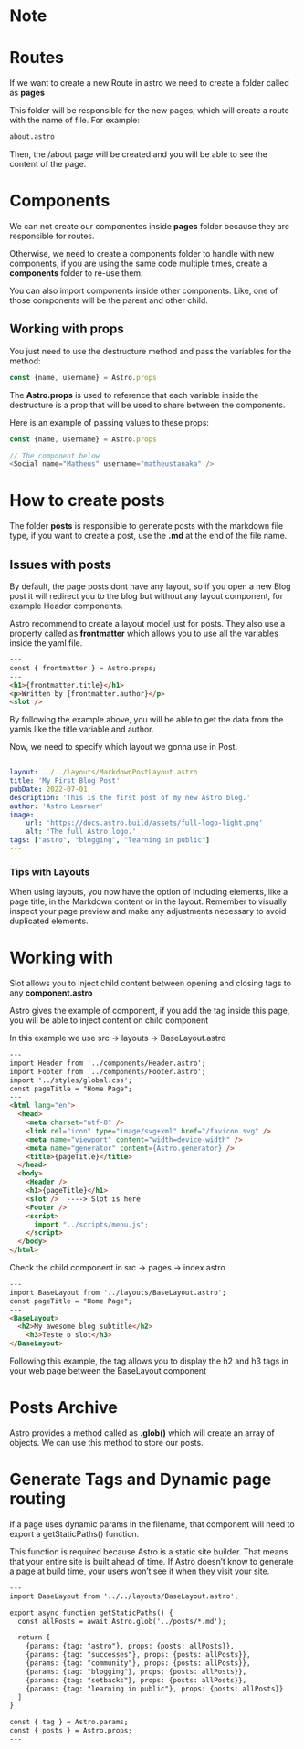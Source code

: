 # Note

# Routes

If we want to create a new Route in astro we need to create a folder called as **pages**

This folder will be responsible for the new pages, which will create a route with the name of file. For example:

```html
about.astro
```
Then, the /about page will be created and you will be able to see the content of the page.


# Components

We can not create our componentes inside **pages** folder because they are responsible for routes. 

Otherwise, we need to create a components folder to handle with new components, if you are using the same code multiple times, create a **components** folder to re-use them.

You can also import components inside other components. Like, one of those components will be the parent and other child.

## Working with props

You just need to use the destructure method and pass the variables for the method:

```javascript
const {name, username} = Astro.props
```

The **Astro.props** is used to reference that each variable inside the destructure is a prop that will be used to share between the components.

Here is an example of passing values to these props:

```javascript
const {name, username} = Astro.props

// The component below
<Social name="Matheus" username="matheustanaka" />

```

# How to create posts

The folder **posts** is responsible to generate posts with the markdown file type, if you want to create a post, use the **.md** at the end of the file name.

## Issues with posts

By default, the page posts dont have any layout, so if you open a new Blog post it will redirect you to the blog but without any layout component, for example Header components.

Astro recommend to create a layout model just for posts. They also use a property called as **frontmatter** which allows you to use all the variables inside the yaml file.

```html
---
const { frontmatter } = Astro.props;
---
<h1>{frontmatter.title}</h1>
<p>Written by {frontmatter.author}</p>
<slot />
```

By following the example above, you will be able to get the data from the yamls like the title variable and author.

Now, we need to specify which layout we gonna use in Post. 

```yaml
---
layout: ../../layouts/MarkdownPostLayout.astro
title: 'My First Blog Post'
pubDate: 2022-07-01
description: 'This is the first post of my new Astro blog.'
author: 'Astro Learner'
image:
    url: 'https://docs.astro.build/assets/full-logo-light.png'
    alt: 'The full Astro logo.'
tags: ["astro", "blogging", "learning in public"]
---
```

### Tips with Layouts

When using layouts, you now have the option of including elements, like a page title, in the Markdown content or in the layout. Remember to visually inspect your page preview and make any adjustments necessary to avoid duplicated elements.

# Working with <slot/>

Slot allows you to inject child content between opening and closing **<component></component>** tags to any **component.astro**

Astro gives the example of <BaseLayout/> component, if you add the <slot/> tag inside this page, you will be able to inject content on child component

In this example we use src -> layouts -> BaseLayout.astro

```html
---
import Header from '../components/Header.astro';
import Footer from '../components/Footer.astro';
import '../styles/global.css';
const pageTitle = "Home Page";
---
<html lang="en">
  <head>
    <meta charset="utf-8" />
    <link rel="icon" type="image/svg+xml" href="/favicon.svg" />
    <meta name="viewport" content="width=device-width" />
    <meta name="generator" content={Astro.generator} />
    <title>{pageTitle}</title>
  </head>
  <body>
    <Header />
    <h1>{pageTitle}</h1>
    <slot />  ----> Slot is here
    <Footer />
    <script>
      import "../scripts/menu.js";
    </script>
  </body>
</html>
```

Check the child component in src -> pages -> index.astro

```html
---
import BaseLayout from '../layouts/BaseLayout.astro';
const pageTitle = "Home Page";
---
<BaseLayout>
  <h2>My awesome blog subtitle</h2>
    <h3>Teste o slot</h3>
</BaseLayout>
```

Following this example, the <slot /> tag allows you to display the h2 and h3 tags in your web page between the BaseLayout component

# Posts Archive

Astro provides a method called as **.glob()** which will create an array of objects. We can use this method to store our posts.

# Generate Tags and Dynamic page routing

If a page uses dynamic params in the filename, that component will need to export a getStaticPaths() function.

This function is required because Astro is a static site builder. That means that your entire site is built ahead of time. If Astro doesn’t know to generate a page at build time, your users won’t see it when they visit your site.

```html
---
import BaseLayout from '../../layouts/BaseLayout.astro';

export async function getStaticPaths() {
  const allPosts = await Astro.glob('../posts/*.md');

  return [
    {params: {tag: "astro"}, props: {posts: allPosts}},
    {params: {tag: "successes"}, props: {posts: allPosts}},
    {params: {tag: "community"}, props: {posts: allPosts}},
    {params: {tag: "blogging"}, props: {posts: allPosts}},
    {params: {tag: "setbacks"}, props: {posts: allPosts}},
    {params: {tag: "learning in public"}, props: {posts: allPosts}}
  ]
}

const { tag } = Astro.params;
const { posts } = Astro.props;
---
```
